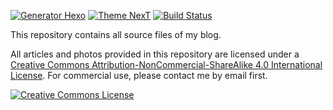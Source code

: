 [![Generator Hexo](https://img.shields.io/badge/Generator-Hexo-blue?style=flat-square&logo=hexo)](https://hexo.io)
[![Theme NexT](https://img.shields.io/badge/Theme-NexT-black?&style=flat-square&logo=github)](https://github.com/next-theme/hexo-theme-next)
[![Build Status](https://img.shields.io/github/workflow/status/leirock/blog/Deploy?&label=GitHub+Actions&style=flat-square&logo=gitHub+actions)](https://github.com/leirock/blog/actions?query=workflow%3ADeploy)

This repository contains all source files of my blog.

All articles and photos provided in this repository are licensed under a [Creative Commons Attribution-NonCommercial-ShareAlike 4.0 International License](http://creativecommons.org/licenses/by-nc-sa/4.0/). For commercial use, please contact me by email first.

<a rel="license" href="http://creativecommons.org/licenses/by-nc-sa/4.0/"><img alt="Creative Commons License" style="border-width:0" src="https://i.creativecommons.org/l/by-nc-sa/4.0/88x31.png" /></a>